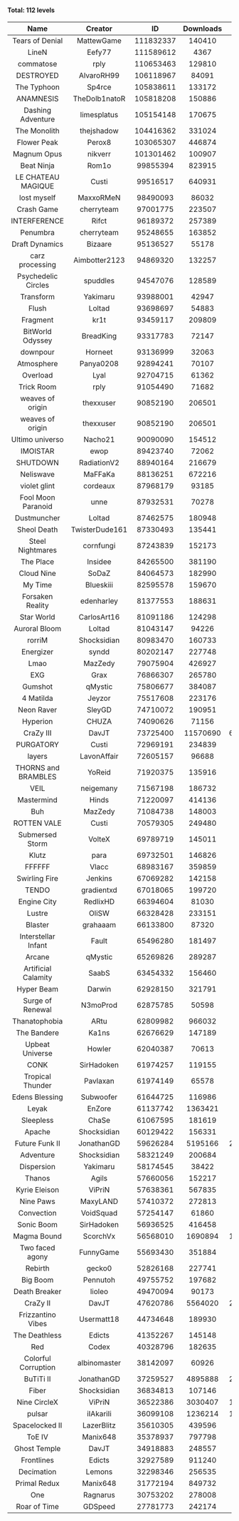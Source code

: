 #### Total: 112 levels

| Name | Creator | ID | Downloads | Likes |
|:---:|:---:|:---:|:---:|:---:|
| Tears of Denial | MattewGame | 111832337 | 140410 | 11027
| LineN | Eefy77 | 111589612 | 4367 | 237
| commatose | rply | 110653463 | 129810 | 6543
| DESTROYED | AlvaroRH99 | 106118967 | 84091 | 2583
| The Typhoon | Sp4rce | 105838611 | 133172 | 5265
| ANAMNESIS | TheDolb1natoR | 105818208 | 150886 | 7818
| Dashing Adventure | limesplatus | 105154148 | 170675 | 5324
| The Monolith | thejshadow | 104416362 | 331024 | 8253
| Flower Peak | Perox8 | 103065307 | 446874 | 13541
| Magnum Opus | nikverr | 101301462 | 100907 | 3079
| Beat Ninja | Rom1o | 99855394 | 823915 | 42229
| LE CHATEAU MAGIQUE | Custi | 99516517 | 640931 | 21832
| lost myself | MaxxoRMeN | 98490093 | 86032 | 4795
| Crash Game | cherryteam | 97001775 | 223507 | 11645
| INTERFERENCE | Rifct | 96189372 | 257389 | 9476
| Penumbra | cherryteam | 95248655 | 163852 | 8933
| Draft Dynamics | Bizaare | 95136527 | 55178 | 3117
| carz processing | Aimbotter2123 | 94869320 | 132257 | 3885
| Psychedelic Circles | spuddles | 94547076 | 128589 | 5370
| Transform | Yakimaru | 93988001 | 42947 | 1898
| Flush | Loltad | 93698697 | 54883 | 2586
| Fragment | kr1t | 93459117 | 209809 | 6657
| BitWorld Odyssey | BreadKing | 93317783 | 72147 | 4507
| downpour | Horneet | 93136999 | 32063 | 1840
| Atmosphere | Panya0208 | 92894241 | 70107 | 4625
| Overload | Lyal | 92704715 | 61362 | 3850
| Trick Room | rply | 91054490 | 71682 | 3216
| weaves of origin  | thexxuser | 90852190 | 206501 | 7375
| weaves of origin  | thexxuser | 90852190 | 206501 | 7375
| Ultimo universo | Nacho21 | 90090090 | 154512 | 10115
| IMOISTAR | ewop | 89423740 | 72062 | 3577
| SHUTDOWN | RadiationV2 | 88940164 | 216679 | 8301
| Neliswave | MaFFaKa | 88136251 | 672216 | 32308
| violet glint | cordeaux | 87968179 | 93185 | 3863
| Fool Moon Paranoid | unne | 87932531 | 70278 | 3287
| Dustmuncher | Loltad | 87462575 | 180948 | 6989
| Sheol Death | TwisterDude161 | 87330493 | 135441 | 5114
| Steel Nightmares | cornfungi | 87243839 | 152173 | 6201
| The  Place | Insidee | 84265500 | 381190 | 10259
| Cloud Nine | SoDaZ | 84064573 | 182990 | 6650
| My Time | Blueskiii | 82595578 | 159670 | 9565
| Forsaken Reality | edenharley | 81377553 | 188631 | 8346
| Star World | CarlosArt16 | 81091186 | 124298 | 6654
| Auroral Bloom | Loltad | 81043147 | 94226 | 5407
| rorriM | Shocksidian | 80983470 | 160733 | 7154
| Energizer | syndd | 80202147 | 227748 | 12495
| Lmao | MazZedy | 79075904 | 426927 | 22890
| EXG | Grax | 76866307 | 265780 | 13378
| Gumshot | qMystic | 75806677 | 384087 | 20707
| 4 Matilda | Jeyzor | 75517608 | 223176 | 10359
| Neon Raver | SleyGD | 74710072 | 190951 | 7776
| Hyperion | CHUZA | 74090626 | 71156 | 3897
| CraZy III | DavJT | 73725400 | 11570690 | 633822
| PURGATORY | Custi | 72969191 | 234839 | 11386
| layers | LavonAffair | 72605157 | 96688 | 4550
| THORNS and BRAMBLES | YoReid | 71920375 | 135916 | 7190
| VEIL | neigemany | 71567198 | 186732 | 8724
| Mastermind | Hinds | 71220097 | 414136 | 19943
| Buh | MazZedy | 71084738 | 148003 | 8861
| ROTTEN VALE | Custi | 70579305 | 249480 | 11182
| Submersed Storm |  VolteX | 69789719 | 145011 | 7021
| Klutz | para | 69732501 | 146826 | 7124
| FFFFFF | Vlacc | 68983167 | 359859 | 15773
| Swirling Fire | Jenkins | 67069282 | 142158 | 6924
| TENDO | gradientxd | 67018065 | 199720 | 12882
| Engine City | RedlixHD | 66394604 | 81030 | 5124
| Lustre | OliSW | 66328428 | 233151 | 6690
| Blaster | grahaaam | 66133800 | 87320 | 3556
| Interstellar Infant | Fault | 65496280 | 181497 | 13311
| Arcane | qMystic | 65269826 | 289287 | 22599
| Artificial Calamity | SaabS | 63454332 | 156460 | 4965
| Hyper Beam | Darwin | 62928150 | 321791 | 9518
| Surge of Renewal | N3moProd | 62875785 | 50598 | 3168
| Thanatophobia | ARtu | 62809982 | 966032 | 58374
| The Bandere | Ka1ns | 62676629 | 147189 | 5125
| Upbeat Universe | Howler | 62040387 | 70613 | 3946
| CONK | SirHadoken | 61974257 | 119155 | 4900
| Tropical Thunder | Pavlaxan | 61974149 | 65578 | 3875
| Edens Blessing | Subwoofer | 61644725 | 116986 | 6516
| Leyak | EnZore | 61137742 | 1363421 | 81925
| Sleepless | ChaSe | 61067595 | 181619 | 10687
| Apache | Shocksidian | 60129422 | 156331 | 7430
| Future Funk II | JonathanGD | 59626284 | 5195166 | 263763
| Adventure | Shocksidian | 58321249 | 200684 | 7145
| Dispersion | Yakimaru | 58174545 | 38422 | 2084
| Thanos | Agils | 57660056 | 152217 | 9792
| Kyrie Eleison | ViPriN | 57638361 | 567835 | 24519
| Nine Paws | MaxyLAND | 57410372 | 272813 | 16768
| Convection | VoidSquad | 57254147 | 61860 | 2974
| Sonic Boom | SirHadoken | 56936525 | 416458 | 13297
| Magma Bound | ScorchVx | 56568010 | 1690894 | 113607
| Two faced agony | FunnyGame | 55693430 | 351884 | 17017
| Rebirth | gecko0 | 52826168 | 227741 | 15073
| Big Boom | Pennutoh | 49755752 | 197682 | 12622
| Death Breaker | lioleo | 49470094 | 90173 | 4184
| CraZy II | DavJT | 47620786 | 5564020 | 283823
| Frizzantino Vibes | Usermatt18 | 44734648 | 189930 | 13078
| The Deathless | Edicts | 41352267 | 145148 | 9988
| Red | Codex | 40328796 | 182635 | 11805
| Colorful Corruption | albinomaster | 38142097 | 60926 | 2604
| BuTiTi II | JonathanGD | 37259527 | 4895888 | 263438
| Fiber | Shocksidian | 36834813 | 107146 | 8853
| Nine CircleX | ViPriN | 36522386 | 3030407 | 130825
| pulsar | iIAkariIi | 36099108 | 1236214 | 153704
| Spacelocked II | LazerBlitz | 35610305 | 439596 | 31033
| ToE IV  | Manix648 | 35378937 | 797798 | 48638
| Ghost Temple | DavJT | 34918883 | 248557 | 15842
| Frontlines | Edicts | 32927589 | 911240 | 56761
| Decimation | Lemons | 32298346 | 256535 | 20028
| Primal Redux | Manix648 | 31772194 | 849732 | 61178
| One | Ragnarus | 30753202 | 278008 | 23065
| Roar of Time | GDSpeed | 27781773 | 242174 | 18560
